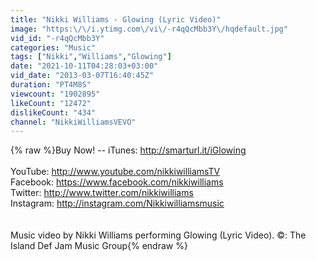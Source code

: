 ```yaml
---
title: "Nikki Williams - Glowing (Lyric Video)"
image: "https:\/\/i.ytimg.com\/vi\/-r4qQcMbb3Y\/hqdefault.jpg"
vid_id: "-r4qQcMbb3Y"
categories: "Music"
tags: ["Nikki","Williams","Glowing"]
date: "2021-10-11T04:28:03+03:00"
vid_date: "2013-03-07T16:40:45Z"
duration: "PT4M8S"
viewcount: "1902895"
likeCount: "12472"
dislikeCount: "434"
channel: "NikkiWilliamsVEVO"
---
```

{% raw %}Buy Now! -- iTunes: <a rel="nofollow" target="blank" href="http://smarturl.it/iGlowing">http://smarturl.it/iGlowing</a><br /><br />YouTube: <a rel="nofollow" target="blank" href="http://www.youtube.com/nikkiwilliamsTV">http://www.youtube.com/nikkiwilliamsTV</a> <br />Facebook: <a rel="nofollow" target="blank" href="https://www.facebook.com/nikkiwilliams">https://www.facebook.com/nikkiwilliams</a> <br />Twitter: <a rel="nofollow" target="blank" href="http://www.twitter.com/nikkiwilliams">http://www.twitter.com/nikkiwilliams</a><br />Instagram: <a rel="nofollow" target="blank" href="http://instagram.com/Nikkiwilliamsmusic">http://instagram.com/Nikkiwilliamsmusic</a><br /><br /><br />Music video by Nikki Williams performing Glowing (Lyric Video). ©:  The Island Def Jam Music Group{% endraw %}
